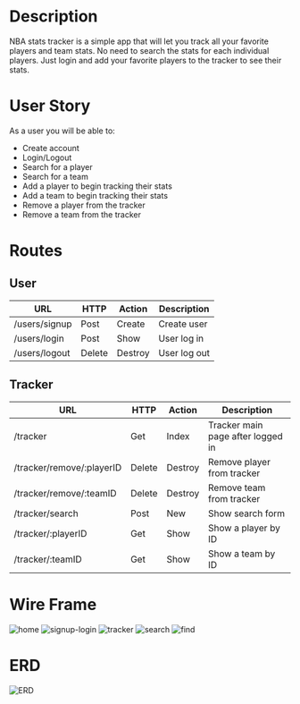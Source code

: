 # Description
NBA stats tracker is a simple app that will let you track all your favorite players and team stats. No need to search the stats for each individual players. Just login and add your favorite players to the tracker to see their stats.

# User Story
As a user you will be able to:
- Create account
- Login/Logout
- Search for a player
- Search for a team
- Add a player to begin tracking their stats
- Add a team to begin tracking their stats
- Remove a player from the tracker
- Remove a team from the tracker

# Routes
## User
| URL | HTTP | Action | Description
| ----------- | ----------- | ----------- | ----------- |
| /users/signup | Post | Create | Create user
| /users/login | Post | Show | User log in
| /users/logout | Delete | Destroy | User log out

## Tracker
| URL | HTTP | Action | Description
| ----------- | ----------- | ----------- | ----------- |
| /tracker | Get | Index | Tracker main page after logged in
| /tracker/remove/:playerID | Delete | Destroy | Remove player from tracker 
| /tracker/remove/:teamID | Delete | Destroy | Remove team from tracker
| /tracker/search | Post | New | Show search form
| /tracker/:playerID | Get | Show | Show a player by ID
| /tracker/:teamID | Get | Show | Show a team by ID

# Wire Frame

![home](https://user-images.githubusercontent.com/23158353/213958810-35978d65-696f-4c0d-a536-847b78e8c11d.PNG)
![signup-login](https://user-images.githubusercontent.com/23158353/213958853-16b9d5e3-0f64-4e43-9543-e1663091ad1c.PNG)
![tracker](https://user-images.githubusercontent.com/23158353/213958893-03e8e414-9790-4969-999a-5bc49e850897.PNG)
![search](https://user-images.githubusercontent.com/23158353/213958900-b9409707-d081-4583-bb62-5755c4e6f78e.PNG)
![find](https://user-images.githubusercontent.com/23158353/213958906-8343cbfd-268a-45e6-a26a-260c1b0aac47.PNG)

# ERD

![ERD](https://user-images.githubusercontent.com/23158353/213958911-16eb891d-c480-4b79-8dca-2fce159941c3.PNG)
